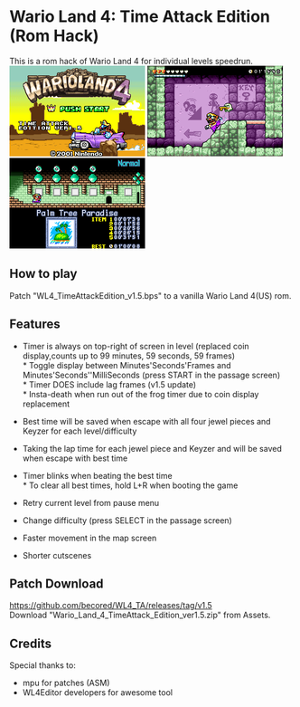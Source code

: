 # Wario Land 4: Time Attack Edition (Rom Hack)
This is a rom hack of Wario Land 4 for individual levels speedrun.  
![pic01](images/pic01.png) ![pic02](images/pic02.png) ![pic03](images/pic03.png)

## How to play
Patch "WL4_TimeAttackEdition_v1.5.bps" to a vanilla Wario Land 4(US) rom.  
  
## Features  
- Timer is always on top-right of screen in level (replaced coin display,counts up to 99 minutes, 59 seconds, 59 frames)  
\* Toggle display between Minutes'Seconds'Frames and Minutes'Seconds''MilliSeconds (press START in the passage screen)  
\* Timer DOES include lag frames (v1.5 update)  
\* Insta-death when run out of the frog timer due to coin display replacement  
  
- Best time will be saved when escape with all four jewel pieces and Keyzer for each level/difficulty  
- Taking the lap time for each jewel piece and Keyzer and will be saved when escape with best time  
- Timer blinks when beating the best time  
\* To clear all best times, hold L+R when booting the game  
  
- Retry current level from pause menu  
- Change difficulty (press SELECT in the passage screen)  
- Faster movement in the map screen  
- Shorter cutscenes  
  
## Patch Download
https://github.com/becored/WL4_TA/releases/tag/v1.5  
Download "Wario_Land_4_TimeAttack_Edition_ver1.5.zip" from Assets.
  
## Credits
Special thanks to:  
- mpu for patches (ASM)  
- WL4Editor developers for awesome tool  
